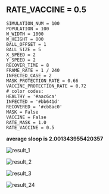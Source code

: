 ## RATE_VACCINE = 0.5


```
SIMULATION_NUM = 100
POPULATION = 100
W_WIDTH = 1000
W_HEIGHT = 800
BALL_OFFSET = 1
BALL_SIZE = 5
X_SPEED = 2
Y_SPEED = 2
RECOVER_TIME = 8
FRAME_RATE = 1 / 240
INFECTED_CASE = 2
MASK_PROTECTION_RATE = 0.66
VACCINE_PROTECTION_RATE = 0.72
# color codes:
HEALTHY = '#aac6ca'
INFECTED = '#bb641d'
RECOVERED = '#cb8ac0'
MASK = False
VACCINE = False
RATE_MASK = 1.0
RATE_VACCINE = 0.5
```
**average sloop is 2.001343955420357**



![result_1](https://user-images.githubusercontent.com/32189071/166318013-7cb48ac6-bb01-487b-8e83-4e680e9a8369.png)

![result_2](https://user-images.githubusercontent.com/32189071/166318028-fd3098d2-bfd9-4c94-8d15-e0a686484cdc.png)

![result_3](https://user-images.githubusercontent.com/32189071/166318035-e5b1ca79-249d-4317-bb4a-5027214d5d6c.png)

![result_24](https://user-images.githubusercontent.com/32189071/166401813-cc99b684-5271-4354-81ea-034b0d7c21d6.png)


